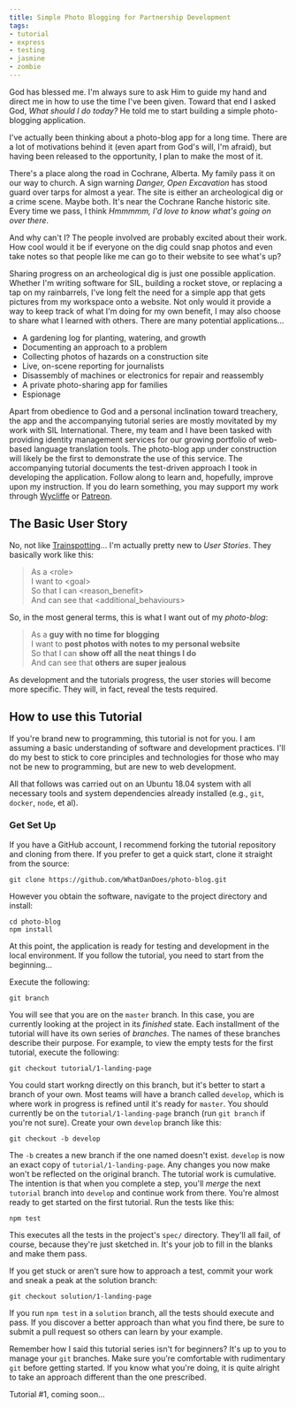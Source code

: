 ```yaml
---
title: Simple Photo Blogging for Partnership Development
tags:
- tutorial
- express
- testing
- jasmine
- zombie
---
```


God has blessed me. I'm always sure to ask Him to guide my hand and direct me in how to use the time I've been given. Toward that end I asked God, _What should I do today?_ He told me to start building a simple photo-blogging application.

I've actually been thinking about a photo-blog app for a long time. There are a lot of motivations behind it (even apart from God's will, I'm afraid), but having been released to the opportunity, I plan to make the most of it.

There's a place along the road in Cochrane, Alberta. My family pass it on our way to church. A sign warning _Danger, Open Excavation_ has stood guard over tarps for almost a year. The site is either an archeological dig or a crime scene. Maybe both. It's near the Cochrane Ranche historic site. Every time we pass, I think _Hmmmmm, I'd love to know what's going on over there_.

<!-- more -->

And why can't I? The people involved are probably excited about their work. How cool would it be if everyone on the dig could snap photos and even take notes so that people like me can go to their website to see what's up?

Sharing progress on an archeological dig is just one possible application. Whether I'm writing software for SIL, building a rocket stove, or replacing a tap on my rainbarrels, I've long felt the need for a simple app that gets pictures from my workspace onto a website. Not only would it provide a way to keep track of what I'm doing for my own benefit, I may also choose to share what I learned with others. There are many potential applications...

- A gardening log for planting, watering, and growth
- Documenting an approach to a problem
- Collecting photos of hazards on a construction site
- Live, on-scene reporting for journalists
- Disassembly of machines or electronics for repair and reassembly
- A private photo-sharing app for families
- Espionage

Apart from obedience to God and a personal inclination toward treachery, the app and the accompanying tutorial series are mostly movitated by my work with SIL International. There, my team and I have been tasked with providing identity management services for our growing portfolio of web-based language translation tools. The photo-blog app under construction will likely be the first to demonstrate the use of this service. The accompanying tutorial documents the test-driven approach I took in developing the application. Follow along to learn and, hopefully, improve upon my instruction. If you do learn something, you may support my work through [Wycliffe](https://www.wycliffe.ca/projects/dan-bidulock/) or [Patreon](https://patreon.com/whatdandoes).


## The Basic User Story

No, not like [Trainspotting](https://en.wikipedia.org/wiki/Trainspotting_&lpar;film&rpar;)... I'm actually pretty new to _User Stories_. They basically work like this:

> As a <role\>  
> I want to <goal\>  
> So that I can <reason_benefit\>  
> And can see that <additional_behaviours\>  

So, in the most general terms, this is what I want out of my _photo-blog_:

> As a **guy with no time for blogging**  
> I want to **post photos with notes to my personal website**  
> So that I can **show off all the neat things I do**  
> And can see that **others are super jealous**

As development and the tutorials progress, the user stories will become more specific. They will, in fact, reveal the tests required.

## How to use this Tutorial

If you're brand new to programming, this tutorial is not for you. I am assuming a basic understanding of software and development practices. I'll do my best to stick to core principles and technologies for those who may not be new to programming, but are new to web development.

All that follows was carried out on an Ubuntu 18.04 system with all necessary tools and system dependencies already installed (e.g., `git`, `docker`, `node`, et al).

### Get Set Up

If you have a GitHub account, I recommend forking the tutorial repository and cloning from there. If you prefer to get a quick start, clone it straight from the source:

```
git clone https://github.com/WhatDanDoes/photo-blog.git
```

However you obtain the software, navigate to the project directory and install:

```
cd photo-blog
npm install
```

At this point, the application is ready for testing and development in the local environment. If you follow the tutorial, you need to start from the beginning...

Execute the following:

```
git branch
```

You will see that you are on the `master` branch. In this case, you are currently looking at the project in its _finished_ state. Each installment of the tutorial will have its own series of _branches_. The names of these branches describe their purpose. For example, to view the empty tests for the first tutorial, execute the following:

```
git checkout tutorial/1-landing-page
```

You could start workng directly on this branch, but it's better to start a branch of your own. Most teams will have a branch called `develop`, which is where work in progress is refined until it's ready for `master`. You should currently be on the `tutorial/1-landing-page` branch (run `git branch` if you're not sure). Create your own `develop` branch like this:

```
git checkout -b develop
```

The `-b` creates a new branch if the one named doesn't exist. `develop` is now an exact copy of `tutorial/1-landing-page`. Any changes you now make won't be reflected on the original branch. The tutorial work is cumulative. The intention is that when you complete a step, you'll _merge_ the next `tutorial` branch into `develop` and continue work from there. 
You're almost ready to get started on the first tutorial. Run the tests like this:

```
npm test
```

This executes all the tests in the project's `spec/` directory. They'll all fail, of course, because they're just sketched in. It's your job to fill in the blanks and make them pass.

If you get stuck or aren't sure how to approach a test, commit your work and sneak a peak at the solution branch:

```
git checkout solution/1-landing-page
```

If you run `npm test` in a `solution` branch, all the tests should execute and pass. If you discover a better approach than what you find there, be sure to submit a pull request so others can learn by your example.

Remember how I said this tutorial series isn't for beginners? It's up to you to manage your `git` branches. Make sure you're comfortable with rudimentary `git` before getting started. If you know what you're doing, it is quite alright to take an approach different than the one prescribed.


Tutorial #1, coming soon...



